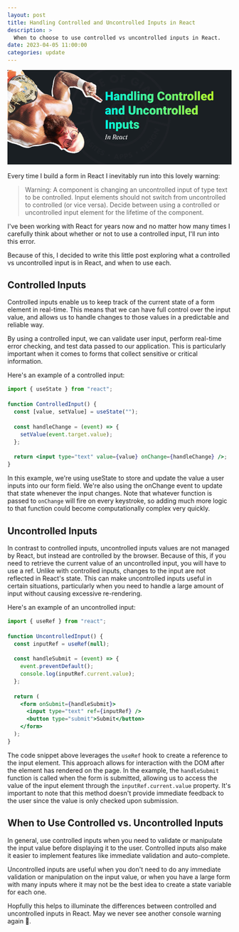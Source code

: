 ```yaml
---
layout: post
title: Handling Controlled and Uncontrolled Inputs in React
description: >
  When to choose to use controlled vs uncontrolled inputs in React.
date: 2023-04-05 11:00:00
categories: update
---
```


![Dommy savage pointing to the post title](/static/images/handling-controlled-and-uncontrolled-inputs.jpg)

Every time I build a form in React I inevitably run into this lovely warning:

> Warning: A component is changing an uncontrolled input of type text to be controlled. Input elements should not switch from uncontrolled to controlled (or vice versa). Decide between using a controlled or uncontrolled input element for the lifetime of the component.

I've been working with React for years now and no matter how many times I carefully think about whether or not to use a controlled input, I'll run into this error.

Because of this, I decided to write this little post exploring what a controlled vs uncontrolled input is in React, and when to use each.

## Controlled Inputs

Controlled inputs enable us to keep track of the current state of a form element in real-time. This means that we can have full control over the input value, and allows us to handle changes to those values in a predictable and reliable way.

By using a controlled input, we can validate user input, perform real-time error checking, and test data passed to our application. This is particularly important when it comes to forms that collect sensitive or critical information.

Here's an example of a controlled input:

```jsx
import { useState } from "react";

function ControlledInput() {
  const [value, setValue] = useState("");

  const handleChange = (event) => {
    setValue(event.target.value);
  };

  return <input type="text" value={value} onChange={handleChange} />;
}
```

In this example, we're using useState to store and update the value a user inputs into our form field. We're also using the onChange event to update that state whenever the input changes. Note that whatever function is passed to `onChange` will fire on every keystroke, so adding much more logic to that function could become computationally complex very quickly.

## Uncontrolled Inputs

In contrast to controlled inputs, uncontrolled inputs values are not managed by React, but instead are controlled by the browser. Because of this, if you need to retrieve the current value of an uncontrolled input, you will have to use a ref. Unlike with controlled inputs, changes to the input are not reflected in React's state. This can make uncontrolled inputs useful in certain situations, particularly when you need to handle a large amount of input without causing excessive re-rendering.

Here's an example of an uncontrolled input:

```jsx
import { useRef } from "react";

function UncontrolledInput() {
  const inputRef = useRef(null);

  const handleSubmit = (event) => {
    event.preventDefault();
    console.log(inputRef.current.value);
  };

  return (
    <form onSubmit={handleSubmit}>
      <input type="text" ref={inputRef} />
      <button type="submit">Submit</button>
    </form>
  );
}
```

The code snippet above leverages the `useRef` hook to create a reference to the input element. This approach allows for interaction with the DOM after the element has rendered on the page. In the example, the `handleSubmit` function is called when the form is submitted, allowing us to access the value of the input element through the `inputRef.current.value` property. It's important to note that this method doesn't provide immediate feedback to the user since the value is only checked upon submission.

## When to Use Controlled vs. Uncontrolled Inputs

In general, use controlled inputs when you need to validate or manipulate the input value before displaying it to the user. Controlled inputs also make it easier to implement features like immediate validation and auto-complete.

Uncontrolled inputs are useful when you don't need to do any immediate validation or manipulation on the input value, or when you have a large form with many inputs where it may not be the best idea to create a state variable for each one.

Hopfully this helps to illuminate the differences between controlled and uncontrolled inputs in React. May we never see another console warning again 🤘.
